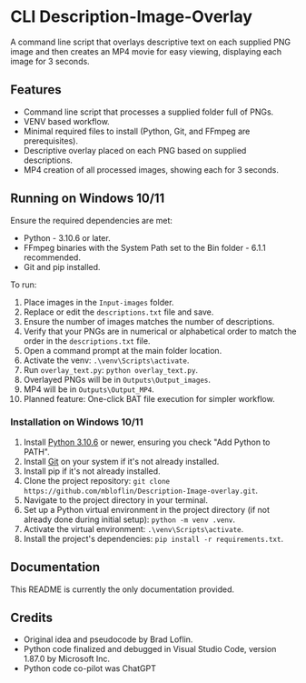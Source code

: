 # CLI Description-Image-Overlay

A command line script that overlays descriptive text on each supplied PNG image and then creates an MP4 movie for easy viewing, displaying each image for 3 seconds.

## Features

- Command line script that processes a supplied folder full of PNGs.
- VENV based workflow.
- Minimal required files to install (Python, Git, and FFmpeg are prerequisites).
- Descriptive overlay placed on each PNG based on supplied descriptions.
- MP4 creation of all processed images, showing each for 3 seconds.

## Running on Windows 10/11

Ensure the required dependencies are met:

- Python - 3.10.6 or later.
- FFmpeg binaries with the System Path set to the Bin folder - 6.1.1 recommended.
- Git and pip installed.

To run:

1. Place images in the `Input-images` folder.
2. Replace or edit the `descriptions.txt` file and save.
3. Ensure the number of images matches the number of descriptions.
4. Verify that your PNGs are in numerical or alphabetical order to match the order in the `descriptions.txt` file.
5. Open a command prompt at the main folder location.
6. Activate the venv: `.\venv\Scripts\activate`.
7. Run `overlay_text.py`: `python overlay_text.py`.
8. Overlayed PNGs will be in `Outputs\Output_images`.
9. MP4 will be in `Outputs\Output_MP4`.
10. Planned feature: One-click BAT file execution for simpler workflow.

### Installation on Windows 10/11

1. Install [Python 3.10.6](https://www.python.org/downloads/release/python-3106/) or newer, ensuring you check "Add Python to PATH".
2. Install [Git](https://git-scm.com/download/win) on your system if it's not already installed.
3. Install pip if it's not already installed.
4. Clone the project repository: `git clone https://github.com/mbloflin/Description-Image-overlay.git`.
5. Navigate to the project directory in your terminal.
6. Set up a Python virtual environment in the project directory (if not already done during initial setup): `python -m venv .venv`.
7. Activate the virtual environment: `.\venv\Scripts\activate`.
8. Install the project's dependencies: `pip install -r requirements.txt`.

## Documentation

This README is currently the only documentation provided.

## Credits

- Original idea and pseudocode by Brad Loflin.
- Python code finalized and debugged in Visual Studio Code, version 1.87.0 by Microsoft Inc.
- Python code co-pilot was ChatGPT
